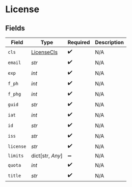 # License


## Fields

| Field                                           | Type                                            | Required                                        | Description                                     |
| ----------------------------------------------- | ----------------------------------------------- | ----------------------------------------------- | ----------------------------------------------- |
| `cls`                                           | [LicenseCls](../../models/shared/licensecls.md) | :heavy_check_mark:                              | N/A                                             |
| `email`                                         | *str*                                           | :heavy_check_mark:                              | N/A                                             |
| `exp`                                           | *int*                                           | :heavy_check_mark:                              | N/A                                             |
| `f_ph`                                          | *int*                                           | :heavy_check_mark:                              | N/A                                             |
| `f_phg`                                         | *int*                                           | :heavy_check_mark:                              | N/A                                             |
| `guid`                                          | *str*                                           | :heavy_check_mark:                              | N/A                                             |
| `iat`                                           | *int*                                           | :heavy_check_mark:                              | N/A                                             |
| `id`                                            | *str*                                           | :heavy_check_mark:                              | N/A                                             |
| `iss`                                           | *str*                                           | :heavy_check_mark:                              | N/A                                             |
| `license`                                       | *str*                                           | :heavy_check_mark:                              | N/A                                             |
| `limits`                                        | dict[str, *Any*]                                | :heavy_minus_sign:                              | N/A                                             |
| `quota`                                         | *int*                                           | :heavy_check_mark:                              | N/A                                             |
| `title`                                         | *str*                                           | :heavy_check_mark:                              | N/A                                             |